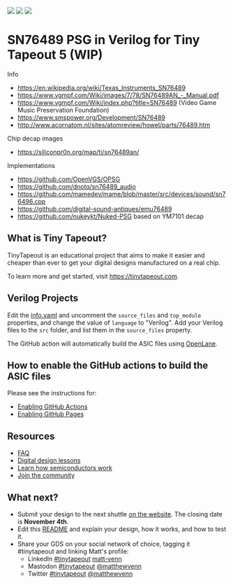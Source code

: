 ![](../../workflows/gds/badge.svg) ![](../../workflows/docs/badge.svg) ![](../../workflows/test/badge.svg)

# SN76489 PSG in Verilog for Tiny Tapeout 5 (WIP)

Info
* https://en.wikipedia.org/wiki/Texas_Instruments_SN76489
* https://www.vgmpf.com/Wiki/images/7/78/SN76489AN_-_Manual.pdf
* https://www.vgmpf.com/Wiki/index.php?title=SN76489 (Video Game Music Preservation Foundation)
* https://www.smspower.org/Development/SN76489
* http://www.acornatom.nl/sites/atomreview/howel/parts/76489.htm

Chip decap images
* https://siliconpr0n.org/map/ti/sn76489an/

Implementations
* https://github.com/OpenVGS/OPSG
* https://github.com/dnotq/sn76489_audio
* https://github.com/mamedev/mame/blob/master/src/devices/sound/sn76496.cpp
* https://github.com/digital-sound-antiques/emu76489
* https://github.com/nukeykt/Nuked-PSG based on YM7101 decap 


## What is Tiny Tapeout?

TinyTapeout is an educational project that aims to make it easier and cheaper than ever to get your digital designs manufactured on a real chip.

To learn more and get started, visit https://tinytapeout.com.

## Verilog Projects

Edit the [info.yaml](info.yaml) and uncomment the `source_files` and `top_module` properties, and change the value of `language` to "Verilog". Add your Verilog files to the `src` folder, and list them in the `source_files` property.

The GitHub action will automatically build the ASIC files using [OpenLane](https://www.zerotoasiccourse.com/terminology/openlane/).

## How to enable the GitHub actions to build the ASIC files

Please see the instructions for:

- [Enabling GitHub Actions](https://tinytapeout.com/faq/#when-i-commit-my-change-the-gds-action-isnt-running)
- [Enabling GitHub Pages](https://tinytapeout.com/faq/#my-github-action-is-failing-on-the-pages-part)

## Resources

- [FAQ](https://tinytapeout.com/faq/)
- [Digital design lessons](https://tinytapeout.com/digital_design/)
- [Learn how semiconductors work](https://tinytapeout.com/siliwiz/)
- [Join the community](https://discord.gg/rPK2nSjxy8)

## What next?

- Submit your design to the next shuttle [on the website](https://tinytapeout.com/#submit-your-design). The closing date is **November 4th**.
- Edit this [README](README.md) and explain your design, how it works, and how to test it.
- Share your GDS on your social network of choice, tagging it #tinytapeout and linking Matt's profile:
  - LinkedIn [#tinytapeout](https://www.linkedin.com/search/results/content/?keywords=%23tinytapeout) [matt-venn](https://www.linkedin.com/in/matt-venn/)
  - Mastodon [#tinytapeout](https://chaos.social/tags/tinytapeout) [@matthewvenn](https://chaos.social/@matthewvenn)
  - Twitter [#tinytapeout](https://twitter.com/hashtag/tinytapeout?src=hashtag_click) [@matthewvenn](https://twitter.com/matthewvenn)

